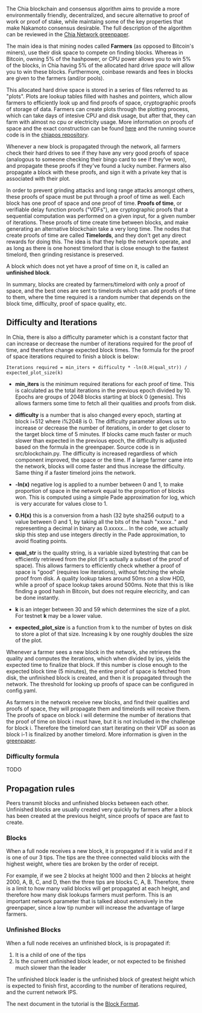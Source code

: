 The Chia blockchain and consensus algorithm aims to provide a more environmentally friendly,
decentralized, and secure alternative to proof of work or proof of stake, while
maintaing some of the key properties that make Nakamoto consensus desirable. The full
description of the algorithm can be reviewed in the [Chia Network greenpaper](https://www.chia.net/assets/ChiaGreenPaper.pdf).

The main idea is that mining nodes called **Farmers** (as opposed to Bitcoin's miners), use
their disk space to compete on finding blocks. Whereas in Bitcoin, owning 5% of the hashpower, or
CPU power allows you to win 5% of the blocks, in Chia having 5% of the allocated hard drive
*space* will allow you to win these blocks. Furthermore, coinbase rewards and fees in blocks
are given to the farmers (and/or pools).

This allocated hard drive space is stored in a series of files referred to as "plots".
Plots are lookup tables filled with
hashes and pointers, which allow farmers to efficiently look up and find proofs of space, cryptographic
proofs of storage of data. Farmers can create plots through the plotting process, which can take
days of intesive CPU and disk usage, but after that, they can farm with almost no cpu or electricity
usage. More information on proofs of space and the exact construction can be found [here](https://www.chia.net/assets/proof_of_space.pdf) and the running source code is in the [chiapos repository](https://github.com/Chia-Network/chiapos).

Whenever a new block is propagated through the network, all farmers check their hard drives to
see if they have any very good proofs of space (analogous to someone checking their bingo card to
see if they've won), and propagate these proofs if they've found a lucky number. Farmers also propagate a block
with these proofs, and sign it with a private key that is associated with their plot.

In order to prevent grinding attacks and long range attacks amongst others, these proofs of space must be put through a
proof of time as well. Each block has one proof of space and one proof of time.
**Proofs of time**, or verifiable delay function proofs ("VDFs"), are cryptographic proofs that a sequential
computation was performed on a given input, for a given number of iterations. These proofs of
time create time between blocks, and make generating an alternative blockchain take a very long time. The nodes
that create proofs of time are called **Timelords**, and they don't get any direct rewards for doing this. The
idea is that they help the network operate, and as long as there is one honest timelord that is close
enough to the fastest timelord, then grinding resistance is preserved.

A block which does not yet have a proof of time on it, is called an **unfinished block**.

In summary, blocks are created by farmers/timelord with only a proof of space, and the best ones are sent to timelords which can add proofs of time to them, where the time required is a random number that depends on the block time, difficulty, proof of space quality, etc.

## Difficulty and Iterations

In Chia, there is also a difficulty parameter which is a constant factor that can increase or decrease
the number of iterations required for the proof of time, and therefore change expected block times.
The formula for the proof of space iterations required to finish a block is below:

```
Iterations required = min_iters + difficulty * -ln(0.H(qual_str)) / expected_plot_size(k)
```

* **min_iters** is the minimum required iterations for each proof of time. This is calculated as
the total iterations in the previous epoch divided by 10. Epochs are groups of
2048 blocks starting at block 0 (genesis).
This allows farmers some time to fetch all their qualities and proofs from disk.

* **difficulty**  is a number that is also changed every epoch, starting at block i+512 where i%2048 is 0.
The difficulty parameter allows us to increase or decrease the number of iterations, in order to get closer
to the target block time of 5 minutes. If blocks came much faster or much slower than expected in the
previous epoch, the difficulty is adjusted based on the formula in the greenpaper. Source code is in src/blockchain.py.
The difficulty is increased regardless of which component improved, the space or the time. If a large farmer
came into the network, blocks will come faster and thus increase the difficulty. Same thing if a faster
timelord joins the network.

* **-ln(x)** negative log is applied to a number between 0 and 1, to make proportion of space in the network
equal to the proportion of blocks won. This is computed using a simple Pade approximation for log, which is
very accurate for values close to 1.

* **0.H(x)** this is a conversion from a hash (32 byte sha256 output) to a value between 0 and 1, by taking
all the bits of the hash "xxxxx.." and representing a decimal in binary as 0.xxxxx... In the code, we
actually skip this step and use integers directly in the Pade approximation, to avoid floating points.

* **qual_str** is the quality string, is a variable sized bytestring that can be efficiently retrieved from
the plot (it's actually a subset of the proof of space). This allows farmers to efficiently check whether
a proof of space is "good" (requires low iterations), without fetching the whole proof from disk. A quality
lookup takes around 50ms on a slow HDD, while a proof of space lookup takes around 500ms. Note that this
is like finding a good hash in Bitcoin, but does not require elecricity, and can be done instantly.

* **k** is an integer between 30 and 59 which determines the size of a plot. For testnet **k** may be a lower value.

* **expected_plot_size** is a function from k to the number of bytes on disk to store a plot of that size.
Increasing k by one roughly doubles the size of the plot.


Whenever a farmer sees a new block in the network, she retrieves the quality and computes the iterations,
which when divided by ips, yields the expected time to finalize that block. If this number is close enough
to the expected block time (5 minutes), the entire proof of space is fetched from disk, the unfinished
block is created, and then it is propagated through the network. The threshold for looking up proofs of space can be configured in config.yaml.


As farmers in the network receive new blocks, and find their qualities and proofs of space, they
will propagate them and timelords will receive them. The proofs of space on block i will determine
the number of iterations that the proof of time on block i must have, but it is not included in
the challenge for block i. Therefore the timelord can start iterating on their VDF as soon as block
i-1 is finalized by another timelord. More information is given in the [greenpaper](https://github.com/Chia-Network/proof-of-space).


### Difficulty formula
TODO


## Propagation rules

Peers transmit blocks and unfinished blocks between each other. Unfinished blocks are usually created very quickly by farmers after a block has been created at the previous height, since proofs of space are fast to create.

### Blocks
When a full node receives a new block, it is propagated if it is valid and if it is one of our 3 tips.
The tips are the three connected valid blocks with the highest weight, where ties are broken by the order of receipt.

For example, if we see 2 blocks at height 1000 and then 2 blocks at height 2000, A, B, C, and D, then the three
tips are blocks C, A, B.
Therefore, there is a limit to how many valid blocks will get propagated at each height, and therefore how many disk lookups farmers must perform.
This is an important network parameter that is talked about extensively in the greenpaper, since a low tip number will increase the advantage of large farmers.

### Unfinished Blocks
When a full node receives an unfinished block, is is propagated if:
1. It is a child of one of the tips
2. Is the current unfinished block leader, or not expected to be finished much slower than the leader

The unfinished block leader is the unfinished block of greatest height which is expected to finish first,
according to the number of iterations required, and the current network IPS.

The next document in the tutorial is the [Block Format](https://github.com/Chia-Network/chia-blockchain/wiki/Block-Format).